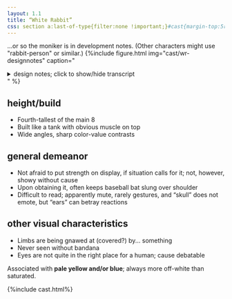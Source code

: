 ```yaml
---
layout: 1.1
title: “White Rabbit”
css: section a:last-of-type{filter:none !important;}#cast{margin-top:5rem;}
---
```

...or so the moniker is in development notes. (Other characters might use "rabbit-person" or similar.)
{%include figure.html
	img="cast/wr-designnotes"
	caption="<details><summary>design notes; click to show/hide transcript</summary><ul><li>strongest one here and knows it</li><li>oddly plain; missing something?</li></ul>&nbsp;<ul><li>[“skull”-teeth are] curved back</li><li>bandana [under “skull”]; base of “ears” is covered</li><li>eye only somewhat seen</li><li>defined muscle</li><li>[clothing has] frayed edges</li></ul></details>"
%}

## height/build
- Fourth-tallest of the main 8
- Built like a tank with obvious muscle on top
- Wide angles, sharp color-value contrasts

## general demeanor
- Not afraid to put strength on display, if situation calls for it; not, however, showy without cause
- Upon obtaining it, often keeps baseball bat slung over shoulder
- Difficult to read; apparently mute, rarely gestures, and “skull” does not emote, but “ears” can betray reactions

## other visual characteristics
- Limbs are being gnawed at (covered?) by... something
- Never seen without bandana
- Eyes are not quite in the right place for a human; cause debatable

Associated with <b>pale yellow and/or blue</b>; always more off-white than saturated.

{%include cast.html%}